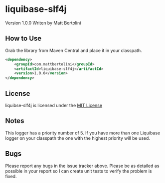 liquibase-slf4j
===============
Version 1.0.0
Writen by Matt Bertolini

How to Use
----------
Grab the library from Maven Central and place it in your classpath.
```xml
<dependency>
    <groupId>com.mattbertolini</groupId>
    <artifactId>liquibase-slf4j</artifactId>
    <version>1.0.0</version>
</dependency>
```

License
-------
liquibse-slf4j is licensed under the [MIT License](http://www.opensource.org/licenses/mit-license.php)

Notes
-----
This logger has a priority number of 5. If you have more than one Liquibase logger on your classpath the one with the
highest priority will be used.

Bugs
----
Please report any bugs in the issue tracker above. Please be as detailed as possible in your report so I can create
unit tests to verify the problem is fixed.